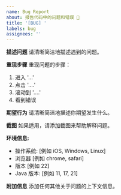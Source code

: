```yaml
---
name: Bug Report
about: 报告代码中的问题和错误 🐛
title: '[BUG] '
labels: bug
assignees: ''
---
```


**描述问题**
请清晰简洁地描述遇到的问题。

**重现步骤**
重现问题的步骤：
1. 进入 '...'
2. 点击 '....'
3. 滚动到 '....'
4. 看到错误

**期望行为**
请清晰简洁地描述你期望发生什么。

**截图**
如果适用，请添加截图来帮助解释问题。

**环境信息:**
 - 操作系统: [例如 iOS, Windows, Linux]
 - 浏览器 [例如 chrome, safari]
 - 版本 [例如 22]
 - Java 版本: [例如 11, 17, 21]

**附加信息**
添加任何其他关于问题的上下文信息。
